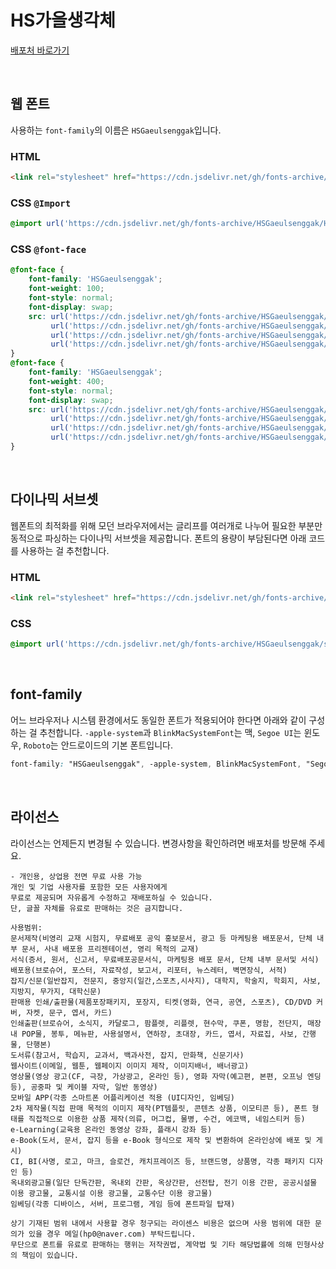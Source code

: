 # HS가을생각체

[배포처 바로가기](https://blog.naver.com/PostThumbnailView.nhn?isHttpsRedirect=true&blogId=hp0&logNo=221132470037&categoryNo=32&parentCategoryNo=0)

&nbsp;

## 웹 폰트

사용하는 `font-family`의 이름은 `HSGaeulsenggak`입니다.

### HTML

```html
<link rel="stylesheet" href="https://cdn.jsdelivr.net/gh/fonts-archive/HSGaeulsenggak/HSGaeulsenggak.css" type="text/css"/>
```

### CSS `@Import`

```css
@import url('https://cdn.jsdelivr.net/gh/fonts-archive/HSGaeulsenggak/HSGaeulsenggak.css');
```

### CSS `@font-face`

```css
@font-face {
    font-family: 'HSGaeulsenggak';
    font-weight: 100;
    font-style: normal;
    font-display: swap;
    src: url('https://cdn.jsdelivr.net/gh/fonts-archive/HSGaeulsenggak/HSGaeulsenggak-Thin.woff2') format('woff2'),
         url('https://cdn.jsdelivr.net/gh/fonts-archive/HSGaeulsenggak/HSGaeulsenggak-Thin.woff') format('woff'),
         url('https://cdn.jsdelivr.net/gh/fonts-archive/HSGaeulsenggak/HSGaeulsenggak-Thin.otf') format('opentype'),
         url('https://cdn.jsdelivr.net/gh/fonts-archive/HSGaeulsenggak/HSGaeulsenggak-Thin.ttf') format('truetype');
}
@font-face {
    font-family: 'HSGaeulsenggak';
    font-weight: 400;
    font-style: normal;
    font-display: swap;
    src: url('https://cdn.jsdelivr.net/gh/fonts-archive/HSGaeulsenggak/HSGaeulsenggak-Regular.woff2') format('woff2'),
         url('https://cdn.jsdelivr.net/gh/fonts-archive/HSGaeulsenggak/HSGaeulsenggak-Regular.woff') format('woff'),
         url('https://cdn.jsdelivr.net/gh/fonts-archive/HSGaeulsenggak/HSGaeulsenggak-Regular.otf') format('opentype'),
         url('https://cdn.jsdelivr.net/gh/fonts-archive/HSGaeulsenggak/HSGaeulsenggak-Regular.ttf') format('truetype');
}
```

&nbsp;

## 다이나믹 서브셋

웹폰트의 최적화를 위해 모던 브라우저에서는 글리프를 여러개로 나누어 필요한 부분만 동적으로 파싱하는 다이나믹 서브셋을 제공합니다. 폰트의 용량이 부담된다면 아래 코드를 사용하는 걸 추천합니다.

### HTML

```html
<link rel="stylesheet" href="https://cdn.jsdelivr.net/gh/fonts-archive/HSGaeulsenggak/subsets/HSGaeulsenggak-dynamic-subset.css" type="text/css"/>
```

### CSS

```css
@import url('https://cdn.jsdelivr.net/gh/fonts-archive/HSGaeulsenggak/subsets/HSGaeulsenggak-dynamic-subset.css');
```

&nbsp;

## font-family

어느 브라우저나 시스템 환경에서도 동일한 폰트가 적용되어야 한다면 아래와 같이 구성하는 걸 추천합니다. `-apple-system`과 `BlinkMacSystemFont`는 맥, `Segoe UI`는 윈도우, `Roboto`는 안드로이드의 기본 폰트입니다.


```css
font-family: "HSGaeulsenggak", -apple-system, BlinkMacSystemFont, "Segoe UI", Roboto, Oxygen, Ubuntu, Cantarell, "Open Sans", "Helvetica Neue", sans-serif;
```

&nbsp;

## 라이선스

라이선스는 언제든지 변경될 수 있습니다. 변경사항을 확인하려면 배포처를 방문해 주세요.

```
- 개인용, 상업용 전면 무료 사용 가능 
개인 및 기업 사용자를 포함한 모든 사용자에게 
무료로 제공되며 자유롭게 수정하고 재배포하실 수 있습니다. 
단, 글꼴 자체를 유료로 판매하는 것은 금지합니다. 
 
사용범위: 
문서제작(비영리 교재 시험지, 무료배포 공익 홍보문서, 광고 등 마케팅용 배포문서, 단체 내부 문서, 사내 배포용 프리젠테이션, 영리 목적의 교재) 
서식(증서, 원서, 신고서, 무료배포공문서식, 마케팅용 배포 문서, 단체 내부 문서및 서식) 
배포용(브로슈어, 포스터, 자료작성, 보고서, 리포터, 뉴스레터, 벽면장식, 서적) 
잡지/신문(일반잡지, 전문지, 중앙지(일간,스포츠,시사지), 대학지, 학술지, 학회지, 사보, 지방지, 무가지, 대학신문) 
판매용 인쇄/출판물(제품포장패키지, 포장지, 티켓(영화, 연극, 공연, 스포츠), CD/DVD 커버, 자켓, 문구, 엽서, 카드) 
인쇄출판(브로슈어, 소식지, 카달로그, 팜플렛, 리플렛, 현수막, 쿠폰, 명함, 전단지, 매장 내 POP물, 봉투, 메뉴판, 사용설명서, 연하장, 초대장, 카드, 엽서, 자료집, 사보, 간행물, 단행본) 
도서류(참고서, 학습지, 교과서, 백과사전, 잡지, 만화책, 신문기사) 
웹사이트(이메일, 웹툰, 웹페이지 이미지 제작, 이미지배너, 배너광고) 
영상물(영상 광고(CF, 극장, 가상광고, 온라인 등), 영화 자막(예고편, 본편, 오프닝 엔딩 등), 공중파 및 케이블 자막, 일반 동영상) 
모바일 APP(각종 스마트폰 어플리케이션 적용 (UI디자인, 임베딩) 
2차 제작물(직접 판매 목적의 이미지 제작(PT템플릿, 콘텐츠 상품, 이모티콘 등), 폰트 형태를 직접적으로 이용한 상품 제작(의류, 머그컵, 물병, 수건, 에코백, 네임스티커 등) 
e-Learning(교육용 온라인 동영상 강좌, 플래시 강좌 등) 
e-Book(도서, 문서, 잡지 등을 e-Book 형식으로 제작 및 변환하여 온라인상에 배포 및 게시) 
CI, BI(사명, 로고, 마크, 슬로건, 캐치프레이즈 등, 브랜드명, 상품명, 각종 패키지 디자인 등) 
옥내외광고물(일단 단독간판, 옥내외 간판, 옥상간판, 선전탑, 전기 이용 간판, 공공시설물 이용 광고물, 교통시설 이용 광고물, 교통수단 이용 광고물) 
임베딩(각종 디바이스, 서버, 프로그램, 게임 등에 폰트파일 탑재) 
 
상기 기재된 범위 내에서 사용할 경우 청구되는 라이센스 비용은 없으며 사용 범위에 대한 문의가 있을 경우 메일(hp0@naver.com) 부탁드립니다. 
무단으로 폰트를 유료로 판매하는 행위는 저작권법, 계약법 및 기타 해당법률에 의해 민형사상의 책임이 있습니다.
```
